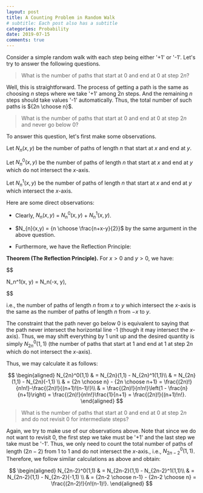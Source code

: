 ```yaml
---
layout: post
title: A Counting Problem in Random Walk
# subtitle: Each post also has a subtitle
categories: Probability
date: 2019-07-15
comments: true
---
```

Consider a simple random walk with each step being either '+1' or '-1'. Let's try to answer the following questions.

> What is the number of paths that start at 0 and end at 0 at step $2n$?

Well, this is straightforward. The process of getting a path is the same as choosing $n$ steps where we take '+1' among $2n$ steps.
And the remaining $n$ steps should take values '-1' automatically.
Thus, the total number of such paths is ${2n \choose n}$.

> What is the number of paths that start at 0 and end at 0 at step $2n$ and never go below 0?

To answer this question, let's first make some observations.

Let $N_{n}(x,y)$ be the number of paths of length $n$ that start at $x$ and end at $y$.

Let $N_{n}^0(x,y)$ be the number of paths of length $n$ that start at $x$ and end at $y$ which do not intersect the $x$-axis.

Let $N_{n}^1(x,y)$ be the number of paths of length $n$ that start at $x$ and end at $y$ which intersect the $x$-axis.

Here are some direct observations:

- Clearly, $N_{n}(x,y)$ = $N_{n}^0(x,y)$ + $N_{n}^1(x,y)$.

- $N_{n}(x,y) = {n \choose \frac{n+x-y}{2}}$ by the same argument in the above question.

- Furthermore, we have the Reflection Principle:

**Theorem (The Reflection Principle).**
For $x>0$ and $y>0$, we have:

$$

N_n^1(x, y) = N_n(-x, y),

$$

i.e., the number of paths of length $n$ from $x$ to $y$ which intersect the $x$-axis is the same as the number of paths of length $n$ from $-x$ to $y$.

The constraint that the path never go below 0 is equivalent to saying that the path never intersect the horizontal line -1 (though it may intersect the $x$-axis). Thus, we may shift everything by 1 unit up and the desired quantity is simply $N_{2n}^0(1,1)$ (the number of paths that start at 1 and end at 1 at step $2n$ which do not intersect the $x$-axis).

Thus, we may calculate it as follows:

$$
\begin{aligned}
N_{2n}^0(1,1) & = N_{2n}(1,1) - N_{2n}^1(1,1)\\
& = N_{2n}(1,1) - N_{2n}(-1,1) \\
& = {2n \choose n} -  {2n \choose n+1}  = \frac{(2n)!}{n!n!}-\frac{(2n)!}{(n+1)!(n-1)!}\\
& = \frac{(2n)!}{n!n!}\left(1 - \frac{n}{n+1}\right) =  \frac{(2n)!}{n!n!}\frac{1}{n+1} = \frac{(2n)!}{(n+1)!n!}.
\end{aligned}
$$

> What is the number of paths that start at 0 and end at 0 at step $2n$ and do not revisit 0 for intermediate steps?

Again, we try to make use of our observations above. Note that since we do not want to revisit 0, the first step we take must be '+1' and the last step we take must be '-1'. Thus, we only need to count the total number of paths of length $(2n-2)$ from 1 to 1 and do not intersect the $x$-axis., i.e., $N_{2n-2}^0(1,1)$. Therefore, we follow similar calculations as above and obtain:

$$
\begin{aligned}
N_{2n-2}^0(1,1) & = N_{2n-2}(1,1) - N_{2n-2}^1(1,1)\\
& = N_{2n-2}(1,1) - N_{2n-2}(-1,1) \\
& = {2n-2 \choose n-1} -  {2n-2 \choose n} = \frac{(2n-2)!}{n!(n-1)!}.
\end{aligned}
$$
